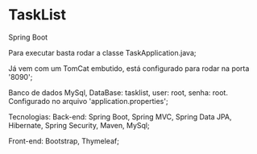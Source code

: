 # TaskList

Spring Boot

Para executar basta rodar a classe TaskApplication.java;

Já vem com um TomCat embutido, está configurado para rodar na porta '8090';

Banco de dados MySql, DataBase: tasklist, user: root, senha: root. Configurado no arquivo 'application.properties';

Tecnologias:
Back-end:
Spring Boot, Spring MVC, Spring Data JPA, Hibernate, Spring Security, Maven, MySql;

Front-end:
Bootstrap, Thymeleaf;
